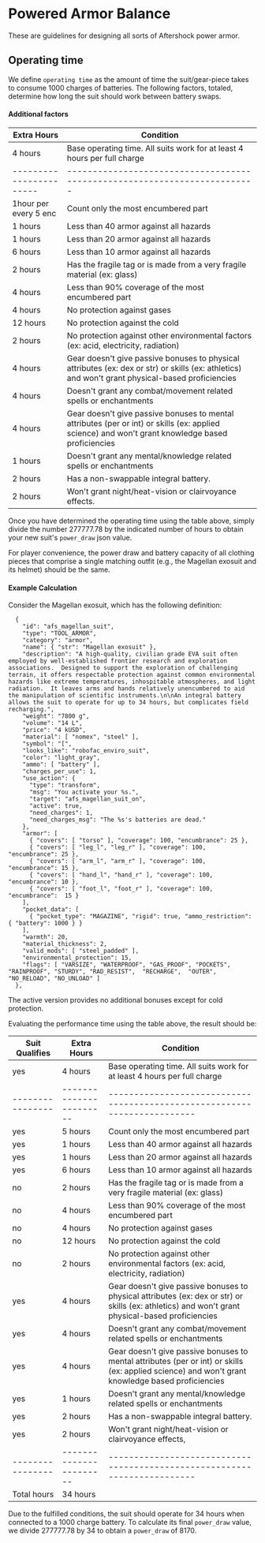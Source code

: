 # Powered Armor Balance

These are guidelines for designing all sorts of Aftershock power armor.

## Operating time 

We define `operating time` as the amount of time the suit/gear-piece takes to consume 1000 charges of batteries. The following factors, totaled, determine how long the suit should work between battery swaps.


#### Additional factors
 |      Extra Hours      |     Condition                                                           | 
 |-----------------------|-------------------------------------------------------------------------|
 |        4 hours        | Base operating time. All suits work for at least 4 hours per full charge |
 |-----------------------|-------------------------------------------------------------------------|
 | 1hour per every 5 enc | Count only the most encumbered part                                     |
 |        1 hours        | Less than 40 armor against all hazards                                  |
 |        1 hours        | Less than 20 armor against all hazards                                  |
 |        6 hours        | Less than 10 armor against all hazards                                  |
 |        2 hours        | Has the fragile tag or is made from a very fragile material (ex: glass) |
 |        4 hours        | Less than 90% coverage of the most encumbered part                      |
 |        4 hours        | No protection against gases                                             |
 |        12 hours       | No protection against the cold                                          |
 |        2 hours        | No protection against other environmental factors (ex: acid, electricity, radiation)  |
 |        4 hours        | Gear doesn't give passive bonuses to physical attributes (ex: dex or str) or skills (ex: athletics) and won't grant physical-based proficiencies|
 |        4 hours        | Doesn't grant any combat/movement related spells or enchantments         |
 |        4 hours        | Gear doesn't give passive bonuses to mental attributes (per or int) or skills (ex: applied science) and won't grant knowledge based proficiencies |
 |        1 hours        | Doesn't grant any mental/knowledge related spells or enchantments        |
 |        2 hours        | Has a non-swappable integral battery.                                   |
 |        2 hours        | Won't grant night/heat-vision or clairvoyance effects.                   |

Once you have determined the operating time using the table above, simply divide the number 277777.78 by the indicated number of hours to obtain your new suit's `power_draw` json value.

For player convenience, the power draw and battery capacity of all clothing pieces that comprise a single matching outfit (e.g., the Magellan exosuit and its helmet) should be the same. 

#### Example Calculation

Consider the Magellan exosuit, which has the following definition:
```
  {
    "id": "afs_magellan_suit",
    "type": "TOOL_ARMOR",
    "category": "armor",
    "name": { "str": "Magellan exosuit" },
    "description": "A high-quality, civilian grade EVA suit often employed by well-established frontier research and exploration associations.  Designed to support the exploration of challenging terrain, it offers respectable protection against common environmental hazards like extreme temperatures, inhospitable atmospheres, and light radiation.  It leaves arms and hands relatively unencumbered to aid the manipulation of scientific instruments.\n\nAn integral battery allows the suit to operate for up to 34 hours, but complicates field recharging.",
    "weight": "7800 g",
    "volume": "14 L",
    "price": "4 kUSD",
    "material": [ "nomex", "steel" ],
    "symbol": "[",
    "looks_like": "robofac_enviro_suit",
    "color": "light_gray",
    "ammo": [ "battery" ],
    "charges_per_use": 1,
    "use_action": {
      "type": "transform",
      "msg": "You activate your %s.",
      "target": "afs_magellan_suit_on",
      "active": true,
      "need_charges": 1,
      "need_charges_msg": "The %s's batteries are dead."
    },
    "armor": [
      { "covers": [ "torso" ], "coverage": 100, "encumbrance": 25 },
      { "covers": [ "leg_l", "leg_r" ], "coverage": 100, "encumbrance": 25 },
      { "covers": [ "arm_l", "arm_r" ], "coverage": 100, "encumbrance": 15 },
      { "covers": [ "hand_l", "hand_r" ], "coverage": 100, "encumbrance": 10 },
      { "covers": [ "foot_l", "foot_r" ], "coverage": 100, "encumbrance":  15 }
    ],
    "pocket_data": [
      { "pocket_type": "MAGAZINE", "rigid": true, "ammo_restriction": { "battery": 1000 } }
    ],
    "warmth": 20,
    "material_thickness": 2,
    "valid_mods": [ "steel_padded" ],
    "environmental_protection": 15,
    "flags": [ "VARSIZE", "WATERPROOF", "GAS_PROOF", "POCKETS", "RAINPROOF", "STURDY", "RAD_RESIST",  "RECHARGE",  "OUTER", "NO_RELOAD", "NO_UNLOAD" ]
  },

```
The active version provides no additional bonuses except for cold protection.

Evaluating the performance time using the table above, the result should be:

| Suit Qualifies |      Extra Hours      |     Condition                                                           | 
|----------------|-----------------------|-------------------------------------------------------------------------|
|      yes       |        4 hours        | Base operating time. All suits work for at least 4 hours per full charge |
|----------------|-----------------------|-------------------------------------------------------------------------|
|      yes       |        5 hours        | Count only the most encumbered part                                     |
|      yes       |        1 hours        | Less than 40 armor against all hazards                                  |
|      yes       |        1 hours        | Less than 20 armor against all hazards                                  |
|      yes       |        6 hours        | Less than 10 armor against all hazards                                  |
|      no        |        2 hours        | Has the fragile tag or is made from a very fragile material (ex: glass) |
|      no        |        4 hours        | Less than 90% coverage of the most encumbered part                      |
|      no        |        4 hours        | No protection against gases                                             |
|      no        |        12 hours       | No protection against the cold                                          |
|      no        |        2 hours        | No protection against other environmental factors (ex: acid, electricity, radiation)  |
|      yes       |        4 hours        |Gear doesn't give passive bonuses to physical attributes (ex: dex or str) or skills (ex: athletics) and won't grant physical-based proficiencies|
|      yes       |        4 hours        | Doesn't grant any combat/movement related spells or enchantments         |
|      yes       |        4 hours        | Gear doesn't give passive bonuses to mental attributes (per or int) or skills (ex: applied science) and won't grant knowledge based proficiencies  |
|      yes       |        1 hours        | Doesn't grant any mental/knowledge related spells or enchantments        |
|      yes       |        2 hours        | Has a non-swappable integral battery.                                   |
|      yes       |        2 hours        | Won't grant night/heat-vision or clairvoyance effects,                  |
|----------------|-----------------------|-------------------------------------------------------------------------|
| Total hours    |       34 hours        |                                                                         |

Due to the fulfilled conditions, the suit should operate for 34 hours when connected to a 1000 charge battery. To calculate its final `power_draw` value, we divide 277777.78 by 34 to obtain a `power_draw` of 8170.